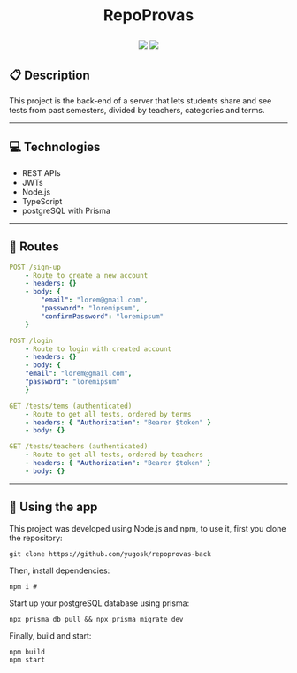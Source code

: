 # <p align = "center"> RepoProvas </p>

<p align = "center">
   <img src="https://img.shields.io/badge/author-yugosk-4dae71?style=flat-square" />
   <img src="https://img.shields.io/github/languages/count/yugosk/repoprovas-back?color=4dae71&style=flat-square" />
</p>

## :clipboard: Description

This project is the back-end of a server that lets students share and see tests from past semesters, divided by teachers, categories and terms.

---

## :computer: Technologies

- REST APIs
- JWTs
- Node.js
- TypeScript
- postgreSQL with Prisma

---

## :rocket: Routes

```yml
POST /sign-up
    - Route to create a new account
    - headers: {}
    - body: {
        "email": "lorem@gmail.com",
        "password": "loremipsum",
        "confirmPassword": "loremipsum"
    }
```

```yml
POST /login
    - Route to login with created account
    - headers: {}
    - body: {
    "email": "lorem@gmail.com",
    "password": "loremipsum"
    }
```

```yml
GET /tests/tems (authenticated)
    - Route to get all tests, ordered by terms
    - headers: { "Authorization": "Bearer $token" }
    - body: {}
```

```yml
GET /tests/teachers (authenticated)
    - Route to get all tests, ordered by teachers
    - headers: { "Authorization": "Bearer $token" }
    - body: {}
```

---

## 🏁 Using the app

This project was developed using Node.js and npm, to use it, first you clone the repository:

```
git clone https://github.com/yugosk/repoprovas-back
```

Then, install dependencies:

```
npm i #
```

Start up your postgreSQL database using prisma:

```
npx prisma db pull && npx prisma migrate dev
```

Finally, build and start:

```
npm build
npm start
```
